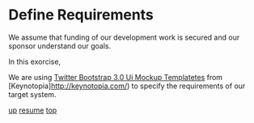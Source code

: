 # <a id="1-DEFINE-REQUIREMENTS">Define Requirements</a>

We assume that funding of our development work is secured and our
sponsor understand our goals.




In this exorcise,  

We are using
[Twitter Bootstrap 3.0 Ui Mockup Templatetes](http://keynotopia.com/bootstrap/)
from [Keynotopia]http://keynotopia.com/) to specify the requirements
of our target system.


[up](../README.md) [resume](../README.md#1-DEFINE-ARCHITECTURE)
[top](README.md)


